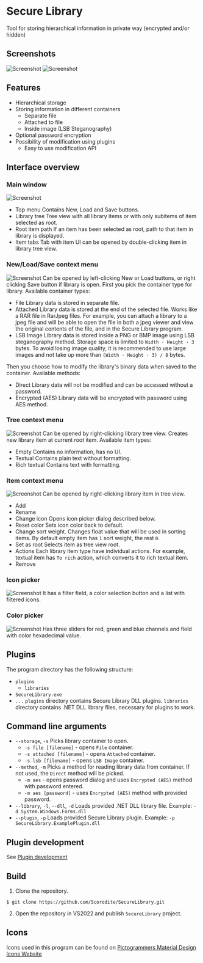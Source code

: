 # Secure Library
Tool for storing hierarchical information in private way (encrypted and/or hidden)

## Screenshots
![Screenshot](Screenshots/1.png)
![Screenshot](Screenshots/2.png)
## Features
- Hierarchical storage
- Storing information in different containers
	- Separate file
	- Attached to file
	- Inside image (LSB Steganography)
- Optional password encryption
- Possibility of modification using plugins
	 - Easy to use modification API

## Interface overview

### Main window
![Screenshot](Screenshots/3.png)
- Top menu
	Contains New, Load and Save buttons.
- Library tree
	Tree view with all library items or with only subitems of item selected as root.
- Root item path
	If an item has been selected as root, path to that item in library is displayed.
- Item tabs
	Tab with item UI can be opened by double-clicking item in library tree view.

### New/Load/Save context menu
![Screenshot](Screenshots/4.png)
Can be opened by left-clicking New or Load buttons, or right clicking Save button if library is open.
First you pick the container type for library. Available container types:
- File
	Library data is stored in separate file.
- Attached
	Library data is stored at the end of the selected file. Works like a RAR file in RarJpeg files. For example, you can attach a library to a jpeg file and will be able to open the file in both a jpeg viewer and view the original contents of the file, and in the Secure Library program.
- LSB Image
	Library data is stored inside a PNG or BMP image using LSB steganography method. Storage space is limited to `Width · Height · 3` bytes. To avoid losing image quality, it is recommended to use large images and not take up more than `(Width · Height · 3) / 8` bytes.

Then you choose how to modify the library's binary data when saved to the container. Available methods:
- Direct
	Library data will not be modified and can be accessed without a password.
- Encrypted (AES)
	Library data will be encrypted with password using AES method.

### Tree context menu
![Screenshot](Screenshots/8.png)
Can be opened by right-clicking library tree view. Creates new library item at current root item. Available item types:
- Empty
	Contains no information, has no UI.
- Textual
	Contains plain text without formatting.
- Rich textual
	Contains text with formatting.

### Item context menu
![Screenshot](Screenshots/5.png)
Can be opened by right-clicking library item in tree view.
- Add
- Rename
- Change icon
	Opens icon picker dialog described below.
- Reset color
	Sets icon color back to default.
- Change sort weight.
	Changes float value that will be used in sorting items. By default empty item has `1` sort weight, the rest `0`.
- Set as root
	Selects item as tree view root.
- Actions
	Each library item type have individual actions. For example, textual item has `To rich` action, which converts it to rich textual item.
- Remove

### Icon picker
![Screenshot](Screenshots/6.png)
It has a filter field, a color selection button and a list with filtered icons.

### Color picker
![Screenshot](Screenshots/7.png)
Has three sliders for red, green and blue channels and field with color hexadecimal value.

## Plugins
The program directory has the following structure:
- `plugins`
	- `libraries`
- `SecureLibrary.exe`
- `...`
`plugins` directory contains Secure Library DLL plugins.
`libraries` directory contains .NET DLL library files, necessary for plugins to work.

## Command line arguments
- `--storage`, `-s`
	Picks library container to open.
	 - `-s file [filename]` - opens `File` container.
	 - `-s attached [filename]` - opens `Attached` container.
	 - `-s lsb [filename]` - opens `LSB Image` container.
 - `--method`, `-m`
	Picks a method for reading library data from container. If not used, the `Direct` method will be picked.
	- `-m aes` - opens password dialog and uses `Encrypted (AES)` method with password entered.
	- `-m aes [password]` - uses `Encrypted (AES)` method with provided password.
- `--library`, `-l`, `--dll`, `-d`
	Loads provided .NET DLL library file. Example: `-d System.Windows.Forms.dll`
- `--plugin`, `-p`
	Loads provided Secure Library plugin. Example: `-p SecureLibrary.ExamplePlugin.dll`

## Plugin development
See [Plugin development](PLUGINDEVELOPMENT.md)

## Build
1. Clone the repository.

```shell
$ git clone https://github.com/Scorodite/SecureLibrary.git
```

2. Open the repository in VS2022 and publish `SecureLibrary` project.

## Icons
Icons used in this program can be found on [Pictogrammers Material Design Icons Website](https://pictogrammers.com/library/mdi/)